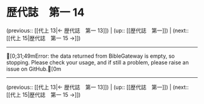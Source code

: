 # 歴代誌　第一 14

(previous:: [[代上 13|← 歴代誌　第一 13]]) | (up:: [[歴代誌　第一]]) | (next:: [[代上 15|歴代誌　第一 15 →]])

***
[0;31;49mError: the data returned from BibleGateway is empty, so stopping. Please check your usage, and if still a problem, please raise an issue on GitHub.[0m

***

(previous:: [[代上 13|← 歴代誌　第一 13]]) | (up:: [[歴代誌　第一]]) | (next:: [[代上 15|歴代誌　第一 15 →]])
